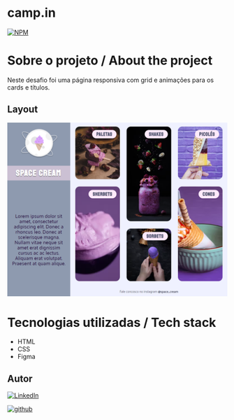 # camp.in 
[![NPM](https://img.shields.io/npm/l/react)](./LICENSE)

# Sobre o projeto / About the project

Neste desafio foi uma página responsiva com grid e animações para os cards e títulos.

## Layout
![screen1](./assets/page-space-cream.png)


# Tecnologias utilizadas / Tech stack
- HTML
- CSS
- Figma

## Autor

[![LinkedIn](https://img.shields.io/badge/-Rafael%20Nascimento-000099?style=flat&logo=linkedin)](https://www.linkedin.com/in/rafaelvnascimento/)

[![github](https://img.shields.io/badge/-Rafael%20Nascimento-000000?style=flat&logo=github)](https://www.linkedin.com/in/rafaelvnascimento/)
